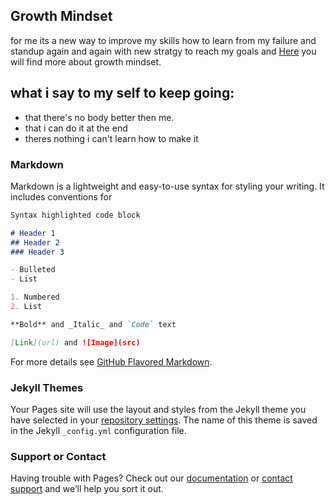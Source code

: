 ## Growth Mindset

for me its a new way to improve my skills how to learn from my failure and standup again and again with new stratgy to reach my goals and [Here](https://www.atlassian.com/blog/inside-atlassian/growth-mindsetd) you will find more about growth mindset.

## what i say to my self to keep going:
 - that there's no body better then me.
 - that i can do it at the end
 - theres nothing i can't learn how to make it

### Markdown

Markdown is a lightweight and easy-to-use syntax for styling your writing. It includes conventions for

```markdown
Syntax highlighted code block

# Header 1
## Header 2
### Header 3

- Bulleted
- List

1. Numbered
2. List

**Bold** and _Italic_ and `Code` text

[Link](url) and ![Image](src)
```

For more details see [GitHub Flavored Markdown](https://guides.github.com/features/mastering-markdown/).

### Jekyll Themes

Your Pages site will use the layout and styles from the Jekyll theme you have selected in your [repository settings](https://github.com/YazanAlaiwah/learning-journal/settings). The name of this theme is saved in the Jekyll `_config.yml` configuration file.

### Support or Contact

Having trouble with Pages? Check out our [documentation](https://help.github.com/categories/github-pages-basics/) or [contact support](https://github.com/contact) and we’ll help you sort it out.
